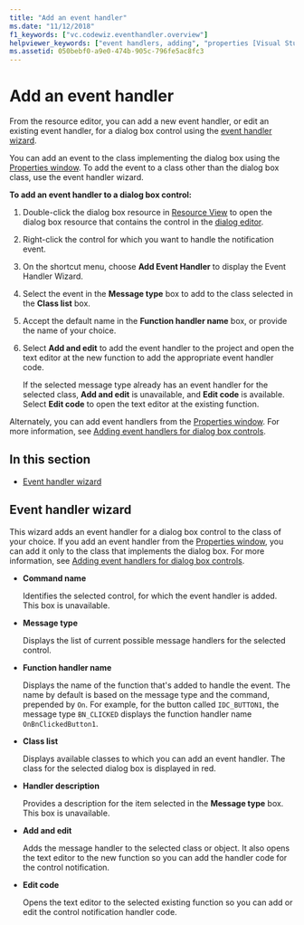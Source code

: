 ```yaml
---
title: "Add an event handler"
ms.date: "11/12/2018"
f1_keywords: ["vc.codewiz.eventhandler.overview"]
helpviewer_keywords: ["event handlers, adding", "properties [Visual Studio], MSBuild", "MSBuild, properties", "event handler wizard [C++]"]
ms.assetid: 050bebf0-a9e0-474b-905c-796fe5ac8fc3
---
```

# Add an event handler

From the resource editor, you can add a new event handler, or edit an existing event handler, for a dialog box control using the [event handler wizard](#event-handler-wizard).

You can add an event to the class implementing the dialog box using the [Properties window](/visualstudio/ide/reference/properties-window). To add the event to a class other than the dialog box class, use the event handler wizard.

**To add an event handler to a dialog box control:**

1. Double-click the dialog box resource in [Resource View](../windows/how-to-create-a-resource-script-file.md#create-resources) to open the dialog box resource that contains the control in the [dialog editor](../windows/dialog-editor.md).

1. Right-click the control for which you want to handle the notification event.

1. On the shortcut menu, choose **Add Event Handler** to display the Event Handler Wizard.

1. Select the event in the **Message type** box to add to the class selected in the **Class list** box.

1. Accept the default name in the **Function handler name** box, or provide the name of your choice.

1. Select **Add and edit** to add the event handler to the project and open the text editor at the new function to add the appropriate event handler code.

   If the selected message type already has an event handler for the selected class, **Add and edit** is unavailable, and **Edit code** is available. Select **Edit code** to open the text editor at the existing function.

Alternately, you can add event handlers from the [Properties window](/visualstudio/ide/reference/properties-window). For more information, see [Adding event handlers for dialog box controls](../windows/adding-editing-or-deleting-controls.md).

## In this section

- [Event handler wizard](#event-handler-wizard)

## Event handler wizard

This wizard adds an event handler for a dialog box control to the class of your choice. If you add an event handler from the [Properties window](/visualstudio/ide/reference/properties-window), you can add it only to the class that implements the dialog box. For more information, see [Adding event handlers for dialog box controls](../windows/adding-editing-or-deleting-controls.md).

- **Command name**

  Identifies the selected control, for which the event handler is added. This box is unavailable.

- **Message type**

  Displays the list of current possible message handlers for the selected control.

- **Function handler name**

  Displays the name of the function that's added to handle the event. The name by default is based on the message type and the command, prepended by `On`. For example, for the button called `IDC_BUTTON1`, the message type `BN_CLICKED` displays the function handler name `OnBnClickedButton1`.

- **Class list**

  Displays available classes to which you can add an event handler. The class for the selected dialog box is displayed in red.

- **Handler description**

  Provides a description for the item selected in the **Message type** box. This box is unavailable.

- **Add and edit**

  Adds the message handler to the selected class or object. It also opens the text editor to the new function so you can add the handler code for the control notification.

- **Edit code**

  Opens the text editor to the selected existing function so you can add or edit the control notification handler code.